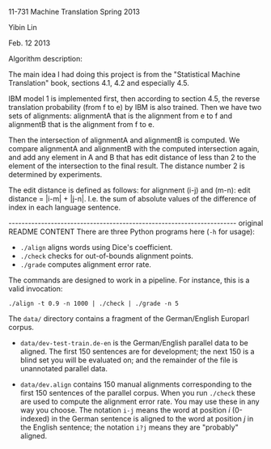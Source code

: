 11-731 Machine Translation Spring 2013 

Yibin Lin

Feb. 12 2013

Algorithm description: 

The main idea I had doing this project is from the "Statistical Machine Translation" book, sections 4.1, 4.2 and especially 4.5. 

IBM model 1 is implemented first, then according to section 4.5, the reverse translation probability (from f to e) by IBM is also trained. Then we have two sets of alignments: alignmentA that is the alignment from e to f and alignmentB that is the alignment from f to e. 

Then the intersection of alignmentA and alignmentB is computed. We compare alignmentA and alignmentB with the computed intersection again, and add any element in A and B that has edit distance of less than 2 to the element of the intersection to the final result. The distance number 2 is determined by experiments.

The edit distance is defined as follows: for alignment (i-j) and (m-n):
edit distance = |i-m| + |j-n|.
I.e. the sum of absolute values of the difference of index in each language sentence.

---------------------------------------------------------------------- original README CONTENT
There are three Python programs here (`-h` for usage):

 - `./align` aligns words using Dice's coefficient.
 - `./check` checks for out-of-bounds alignment points.
 - `./grade` computes alignment error rate.

The commands are designed to work in a pipeline. For instance, this is a valid invocation:

    ./align -t 0.9 -n 1000 | ./check | ./grade -n 5


The `data/` directory contains a fragment of the German/English Europarl corpus.

 - `data/dev-test-train.de-en` is the German/English parallel data to be aligned. The first 150 sentences are for development; the next 150 is a blind set you will be evaluated on; and the remainder of the file is unannotated parallel data.

 - `data/dev.align` contains 150 manual alignments corresponding to the first 150 sentences of the parallel corpus. When you run `./check` these are used to compute the alignment error rate. You may use these in any way you choose. The notation `i-j` means the word at position *i* (0-indexed) in the German sentence is aligned to the word at position *j* in the English sentence; the notation `i?j` means they are "probably" aligned.

